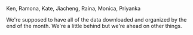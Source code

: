 Ken, Ramona, Kate, Jiacheng, Raina, Monica, Priyanka

We're supposed to have all of the data downloaded and organized by the end of the month. We're a little behind but we're ahead on other things.
